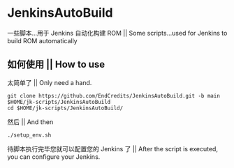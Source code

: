 # JenkinsAutoBuild
一些脚本...用于 Jenkins 自动化构建 ROM || Some scripts...used for Jenkins to build ROM automatically

## 如何使用 || How to use

太简单了 || Only need a hand.

```
git clone https://github.com/EndCredits/JenkinsAutoBuild.git -b main $HOME/jk-scripts/JenkinsAutoBuild
cd $HOME/jk-scripts/JenkinsAutoBuild/
```

然后 || And then

```
./setup_env.sh
```

待脚本执行完毕您就可以配置您的 Jenkins 了 || After the script is executed, you can configure your Jenkins.
